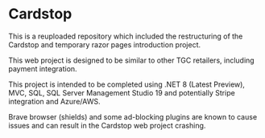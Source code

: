 # Cardstop
This is a reuploaded repository which included the restructuring of the Cardstop
and temporary razor pages introduction project.

This web project is designed to be similar to other TGC retailers, including
payment integration. 

This project is intended to be completed using .NET 8 (Latest Preview),
MVC, SQL, SQL Server Management Studio 19 and potentially Stripe integration and
Azure/AWS.

Brave browser (shields) and some ad-blocking plugins are known to cause
issues and can result in the Cardstop web project crashing.
